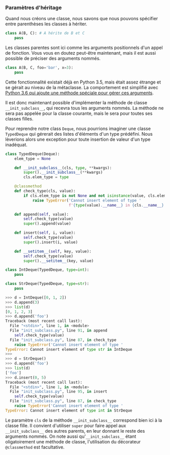 ### Paramètres d'héritage

Quand nous créons une classe, nous savons que nous pouvons spécifier entre parenthèses les classes à hériter.

```python
class A(B, C): # A hérite de B et C
    pass
```

Les classes parentes sont ici comme les arguments positionnels d'un appel de fonction.
Vous vous en doutez peut-être maintenant, mais il est aussi possible de préciser des arguments nommés.

```python
class A(B, C, foo='bar', x=3):
    pass
```

Cette fonctionnalité existait déjà en Python 3.5, mais était assez étrange et se gérait au niveau de la métaclasse.
La comportement est simplifié avec [Python 3.6 qui ajoute une méthode spéciale pour gérer ces arguments](https://zestedesavoir.com/articles/1540/sortie-de-python-3-6/#principales-nouveautes).

Il est donc maintenant possible d'implémenter la méthode de classe `__init_subclass__`, qui recevra tous les arguments nommés.
La méthode ne sera pas appelée pour la classe courante, mais le sera pour toutes ses classes filles.

Pour reprendre notre class `Deque`, nous pourrions imaginer une classe `TypedDeque` qui gérerait des listes d'éléments d'un type prédéfini.
Nous lèverions alors une exception pour toute insertion de valeur d'un type inadéquat.

```python
class TypedDeque(Deque):
    elem_type = None

    def __init_subclass__(cls, type, **kwargs):
        super().__init_subclass__(**kwargs)
        cls.elem_type = type

    @classmethod
    def check_type(cls, value):
        if cls.elem_type is not None and not isinstance(value, cls.elem_type):
            raise TypeError('Cannot insert element of type '
                            f'{type(value).__name__} in {cls.__name__}')

    def append(self, value):
        self.check_type(value)
        super().append(value)

    def insert(self, i, value):
        self.check_type(value)
        super().insert(i, value)

    def __setitem__(self, key, value):
        self.check_type(value)
        super().__setitem__(key, value)

class IntDeque(TypedDeque, type=int):
    pass

class StrDeque(TypedDeque, type=str):
    pass
```

```python
>>> d = IntDeque([0, 1, 2])
>>> d.append(3)
>>> list(d)
[0, 1, 2, 3]
>>> d.append('foo')
Traceback (most recent call last):
  File "<stdin>", line 1, in <module>
  File "init_subclass.py", line 91, in append
    self.check_type(value)
  File "init_subclass.py", line 87, in check_type
    raise TypeError('Cannot insert element of type '
TypeError: Cannot insert element of type str in IntDeque
>>>
>>> d = StrDeque()
>>> d.append('foo')
>>> list(d)
['foo']
>>> d.insert(0, 5)
Traceback (most recent call last):
  File "<stdin>", line 1, in <module>
  File "init_subclass.py", line 95, in insert
    self.check_type(value)
  File "init_subclass.py", line 87, in check_type
    raise TypeError('Cannot insert element of type '
TypeError: Cannot insert element of type int in StrDeque
```

Le paramètre `cls` de la méthode `__init_subclass__` correspond bien ici à la classe fille.
Il convient d'utiliser `super` pour faire appel aux `__init_subclass__` des autres parents, en leur donnant le reste des arguments nommés.
On note aussi qu'`__init_subclass__` étant oligatoirement une méthode de classe, l'utilisation du décorateur `@classmethod` est facultative.
